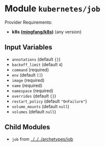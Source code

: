 
# Module `kubernetes/job`

Provider Requirements:
* **k8s ([mingfang/k8s](https://registry.terraform.io/providers/mingfang/k8s/latest))** (any version)

## Input Variables
* `annotations` (default `{}`)
* `backoff_limit` (default `4`)
* `command` (required)
* `env` (default `[]`)
* `image` (required)
* `name` (required)
* `namespace` (required)
* `overrides` (default `{}`)
* `restart_policy` (default `"OnFailure"`)
* `volume_mounts` (default `null`)
* `volumes` (default `null`)

## Child Modules
* `job` from [../../../archetypes/job](../../../archetypes/job)

